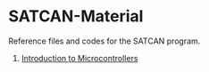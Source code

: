# SATCAN-Material
Reference files and codes for the SATCAN program.

1. [Introduction to Microcontrollers](https://github.com/Team-Sammard/SATCAN-Material/tree/main/Introduction%20to%20Microcontrollers)
